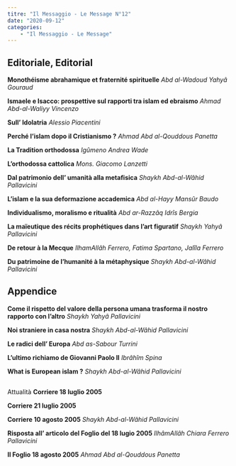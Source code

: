 ```yaml
---
titre: "Il Messaggio - Le Message N°12"
date: "2020-09-12"
categories:
    - "Il Messaggio - Le Message"
---
```


## Editoriale, Editorial

**Monothéisme abrahamique et fraternité spirituelle**
*Abd al-Wadoud Yahyâ Gouraud*

**Ismaele e Isacco: prospettive sul rapporti tra islam ed ebraismo**
*Ahmad Abd-al-Waliyy Vincenzo*

**Sull’ Idolatria**
*Alessio Piacentini*

**Perché l’islam dopo il Cristianismo ?**
*Ahmad Abd al-Qouddous Panetta*

**La Tradition orthodossa**
*Igûmeno Andrea Wade*

**L’orthodossa cattolica**
*Mons. Giacomo Lanzetti*

**Dal patrimonio dell’ umanità alla metafisica**
*Shaykh Abd-al-Wâhid Pallavicini*

**L’islam e la sua deformazione accademica**
*Abd al-Hayy Mansûr Baudo*

**Individualismo, moralismo e ritualità**
*Abd ar-Razzâq Idrîs Bergia*

**La maïeutique des récits prophétiques dans l’art figuratif**
*Shaykh Yahyâ Pallavicini*

**De retour à la Mecque**
*IlhamAllâh Ferrero, Fatima Spartano, Jalîla Ferrero*

**Du patrimoine de l’humanité à la métaphysique**
*Shaykh Abd-al-Wâhid Pallavicini*

## Appendice

**Come il rispetto del valore della persona umana trasforma il nostro rapporto con l’altro**
*Shaykh Yahyâ Pallavicini*

**Noi straniere in casa nostra**
*Shaykh Abd-al-Wâhid Pallavicini*

**Le radici dell’ Europa**
*Abd as-Sabour Turrini*

**L’ultimo richiamo de Giovanni Paolo II**
*Ibrâhîm Spina*

**What is European islam ?**
*Shaykh Abd-al-Wâhid Pallavicini*

## 
Attualità
**Corriere 18 luglio 2005**

**Corriere 21 luglio 2005**

**Corriere 10 agosto 2005**
*Shaykh Abd-al-Wâhid Pallavicini*

**Risposta all’ articolo del Foglio del 18 lugio 2005**
*IlhâmAllâh Chiara Ferrero Pallavicini*

**Il Foglio 18 agosto 2005**
*Ahmad Abd al-Qouddous Panetta*